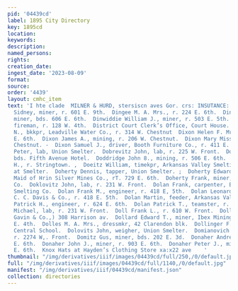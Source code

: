 ```yaml
---
pid: '04439cd'
label: 1895 City Directory
key: 1895cd
location: 
keywords: 
description: 
named_persons: 
rights: 
creation_date: 
ingest_date: '2023-08-09'
format: 
source: 
order: '4439'
layout: cmhc_item
text: 'I hte clade  MILNER & HURD, stersiscn aves Gor. crs: INSUTANCE: DIM 108 a DON  Dimock
  Sidney, miner, r. 601 E. 9th.  Dingee M. A. Mrs., r. 224 E. 6th.  Dingle Harry,
  miner, bds. 606 E. 6th.  Dinwiddie William J., miner, r. 503 E. 5th.  Dipple Frank,
  fireman, r. 128 W. 4th.  District Court Clerk’s Office, Court House. .  Dix Andrew
  N., bkkpr, Leadville Water Co., r. 314 W. Chestnut  Dixon Helen F. Mrs., r. 124
  E. 6th.  Dixon James A., mining, r. 206 W. Chestnut.  Dixon Mary Miss, r. 132 EH.
  Chestnut. -  Dixon Samuel J., driver, Booth Furniture Co., r. 411 E. 5th.  Doan
  Peter, lab, Union Smelter.  Dobrevitz John, lab, r. 225 W. Front.  Dodd J. M., miner,
  bds. Fifth Avenue Hotel.  Doddridge John 8., mining, r. 506 E. 6th.  Dodge William
  H., r. Stringtown. ,  Doeitz William, timekpr, Arkansas Valley Smelting Co., r.
  at Smelter.  Doherty Dennis, tapper, Union Smelter. ;  Doherty Edward J., blksmith,
  Maid of Hrin Silver Mines Co., rT. 729 E. 6th.  Doherty Frank, miner, Coronado Mining
  Co.  Doklovitz John, lab, r. 231 W. Front.  Dolan Frank, carpenter, Bi-Metallic
  Smelting Co.  Dolan Frank M., engineer, r. 418 E, 5th.  Dolan Leonard F., pressman,
  C. C. Davis & Co., r. 418 E. 5th.  Dolan Martin, feeder, Arkansas Valley Smelter.  Dolan
  Patrick H., engineer, r. 624 E. 6th.  Dolan Patrick T., teamster, r. 827 E. 6th.  Dolena
  Michael, lab, r. 231 W. Front.  Doll Frank L., r. 610 W. Front.  Doll Sam, (Joe
  Gavin & Co.,) 308 Harrison av.  Dollard Edward T., miner, Ibex Mining Co,, r. 609
  E. 4th.  Dolles M. A. Mrs., dressmkr, 42 Clarendon blk.  Dollinger F. J., teacher,
  Central School.  Dolovits John, weigher, Union Smelter.  Domianovich Michael, lab,
  r. 2274 W,. Front.  Domitz Gus, miner, bds. 202 E. 3d.  Donaher Andrew F., r. 903
  E. 6th.  Donaher John J., miner, r. 903 E. 6th.  Donaher Peter J., miner, r. 903
  E. 6th.  Knox Hats at Hayden’s Clothing Store xa:x22 ave    '
thumbnail: "/img/derivatives/iiif/images/04439cd/full/250,/0/default.jpg"
full: "/img/derivatives/iiif/images/04439cd/full/1140,/0/default.jpg"
manifest: "/img/derivatives/iiif/04439cd/manifest.json"
collection: directories
---
```

